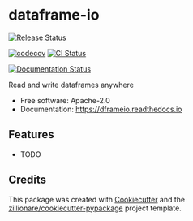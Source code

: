 # dataframe-io


<a href="https://pypi.python.org/pypi/dframeio">
    <img src="https://img.shields.io/pypi/v/dframeio.svg"
        alt = "Release Status">
</a>

[![codecov](https://codecov.io/gh/chr1st1ank/dataframe-io/branch/master/graph/badge.svg?token=4oBkRHXbfa)](https://codecov.io/gh/chr1st1ank/dataframe-io)
<a href="https://github.com/chr1st1ank/dframeio/actions">
    <img src="https://github.com/chr1st1ank/dframeio/actions/workflows/main.yml/badge.svg?branch=release" alt="CI Status">
</a>

<a href="https://dframeio.readthedocs.io/en/latest/?badge=latest">
    <img src="https://readthedocs.org/projects/dframeio/badge/?version=latest" alt="Documentation Status">
</a>


 Read and write dataframes anywhere


* Free software: Apache-2.0
* Documentation: <https://dframeio.readthedocs.io>


## Features

* TODO

## Credits

This package was created with [Cookiecutter](https://github.com/audreyr/cookiecutter) and the [zillionare/cookiecutter-pypackage](https://github.com/zillionare/cookiecutter-pypackage) project template.
